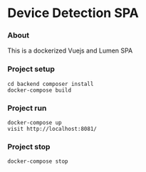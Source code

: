 # Device Detection SPA

### About

This is a dockerized Vuejs and Lumen SPA

### Project setup
```
cd backend composer install
docker-compose build
```
### Project run
```
docker-compose up
visit http://localhost:8081/
```
### Project stop
```
docker-compose stop
```

